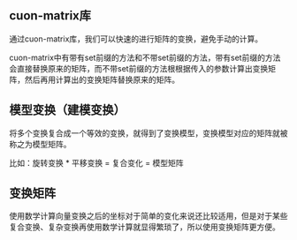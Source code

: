 ## cuon-matrix库

通过cuon-matrix库，我们可以快速的进行矩阵的变换，避免手动的计算。

cuon-matrix中有带有set前缀的方法和不带set前缀的方法，带有set前缀的方法会直接替换原来的矩阵，而不带set前缀的方法根根据传入的参数计算出变换矩阵，然后再用计算出的变换矩阵替换原来的矩阵。

## 模型变换（建模变换）

将多个变换复合成一个等效的变换，就得到了变换模型，变换模型对应的矩阵就被称之为模型矩阵。

比如：旋转变换 * 平移变换 = 复合变化 = 模型矩阵

## 变换矩阵

使用数学计算向量变换之后的坐标对于简单的变化来说还比较适用，但是对于某些复合变换、复杂变换再使用数学计算就显得繁琐了，所以使用变换矩阵更方便。

